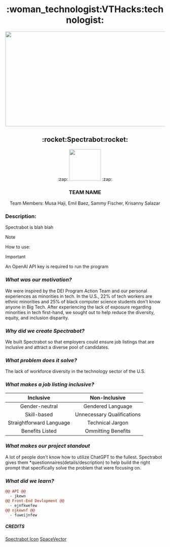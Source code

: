 <h1 style align = "center";">
  :woman_technologist:VTHacks:technologist:
</h1>

<p align = "center"> 
 <img src= "https://github.com/mqhaji/VTHacks/assets/140469791/27b18358-f205-4ebd-b87b-cfcd2b0065b7" width="600" height="300"> 
</p>
<h2 style align = "center";"> 
  :rocket:Spectrabot:rocket:
</h3>
<p align = "center"> 
 :zap: <img src= "https://github.com/mqhaji/VTHacks/assets/140469791/f229c931-5f8f-4ed0-b09c-56caca2d4142" width="100" height="100"> :zap:
</p>
<h3 style align = "center";"> 
  TEAM NAME
</h3>

<p align = "center" >
  Team Members: Musa Haji, Emil Baez, Sammy Fischer, Krisanny Salazar
</p>

### Description:
Spectrabot is blah blah

> [!NOTE]
> How to use: 

>[!IMPORTANT]
> An OpenAI API key is required to run the program

### _What was our motivation?_ 
We were inspired by the DEI Program Action Team and our personal experiences as minorities in tech. In the U.S., 22% of tech workers are ethnic minorities and 25% of black computer science students don't know anyone in Big Tech. After experiencing the lack of exposure regarding minorities in tech first-hand, we sought out to help reduce the diversity, equity, and inclusion disparity.

### _Why did we create Spectrabot?_
We built Spectrabot so that employers could ensure job listings that are inclusive and attract a diverse pool of candidates.  

### _What problem does it solve?_
The lack of workforce diversity in the technology sector of the U.S. 

### _What makes a job listing inclusive?_  
| Inclusive | Non-Inclusive |
|:----------:|:--------------:|
|Gender-neutral|Gendered Language|
|Skill-based|Unnecessary Qualifications|
|Straightforward Language|Technical Jargon|
|Benefits Listed|Ommitting Benefits|

### _What makes our project standout_
A lot of people don't know how to utilize ChatGPT to the fullest.
Spectrabot 
gives them *questionnaires(details/description) to help build the right prompt that specifically solve the problem that were focusing on.


### _What did we learn?_
```diff
@@ API @@
  - jkewn
@@ Front-End Devlopment @@
  - ejnfkwefew
@@ njkewnf @@
  - fuweijnfew
```

##### CREDITS
[Spectrabot Icon](https://www.vecteezy.com/free-vector/robot)
[SpaceVector](https://www.vecteezy.com/free-vector/space)



